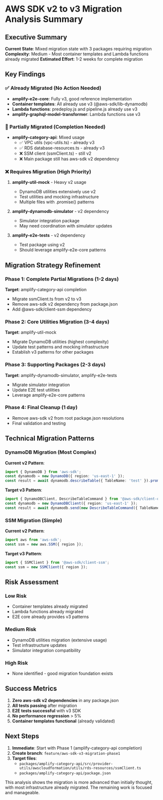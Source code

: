 # AWS SDK v2 to v3 Migration Analysis Summary

## Executive Summary

**Current State**: Mixed migration state with 3 packages requiring migration
**Complexity**: Medium - Most container templates and Lambda functions already migrated
**Estimated Effort**: 1-2 weeks for complete migration

## Key Findings

### ✅ Already Migrated (No Action Needed)

- **amplify-e2e-core**: Fully v3, good reference implementation
- **Container templates**: All already use v3 (@aws-sdk/lib-dynamodb)
- **Lambda functions**: predeploy.js and pipeline.js already use v3
- **amplify-graphql-model-transformer**: Lambda functions use v3

### 🔄 Partially Migrated (Completion Needed)

- **amplify-category-api**: Mixed usage
  - ✅ VPC utils (vpc-utils.ts) - already v3
  - ✅ RDS database-resources.ts - already v3
  - ❌ SSM client (ssmClient.ts) - still v2
  - ❌ Main package still has aws-sdk v2 dependency

### ❌ Requires Migration (High Priority)

1. **amplify-util-mock** - Heavy v2 usage

   - DynamoDB utilities extensively use v2
   - Test utilities and mocking infrastructure
   - Multiple files with .promise() patterns

2. **amplify-dynamodb-simulator** - v2 dependency

   - Simulator integration package
   - May need coordination with simulator updates

3. **amplify-e2e-tests** - v2 dependency
   - Test package using v2
   - Should leverage amplify-e2e-core patterns

## Migration Strategy Refinement

### Phase 1: Complete Partial Migrations (1-2 days)

**Target**: amplify-category-api completion

- Migrate ssmClient.ts from v2 to v3
- Remove aws-sdk v2 dependency from package.json
- Add @aws-sdk/client-ssm dependency

### Phase 2: Core Utilities Migration (3-4 days)

**Target**: amplify-util-mock

- Migrate DynamoDB utilities (highest complexity)
- Update test patterns and mocking infrastructure
- Establish v3 patterns for other packages

### Phase 3: Supporting Packages (2-3 days)

**Target**: amplify-dynamodb-simulator, amplify-e2e-tests

- Migrate simulator integration
- Update E2E test utilities
- Leverage amplify-e2e-core patterns

### Phase 4: Final Cleanup (1 day)

- Remove aws-sdk v2 from root package.json resolutions
- Final validation and testing

## Technical Migration Patterns

### DynamoDB Migration (Most Complex)

**Current v2 Pattern**:

```typescript
import { DynamoDB } from 'aws-sdk';
const dynamodb = new DynamoDB({ region: 'us-east-1' });
const result = await dynamodb.describeTable({ TableName: 'test' }).promise();
```

**Target v3 Pattern**:

```typescript
import { DynamoDBClient, DescribeTableCommand } from '@aws-sdk/client-dynamodb';
const dynamodb = new DynamoDBClient({ region: 'us-east-1' });
const result = await dynamodb.send(new DescribeTableCommand({ TableName: 'test' }));
```

### SSM Migration (Simple)

**Current v2 Pattern**:

```typescript
import aws from 'aws-sdk';
const ssm = new aws.SSM({ region });
```

**Target v3 Pattern**:

```typescript
import { SSMClient } from '@aws-sdk/client-ssm';
const ssm = new SSMClient({ region });
```

## Risk Assessment

### Low Risk

- Container templates already migrated
- Lambda functions already migrated
- E2E core already provides v3 patterns

### Medium Risk

- DynamoDB utilities migration (extensive usage)
- Test infrastructure updates
- Simulator integration compatibility

### High Risk

- None identified - good migration foundation exists

## Success Metrics

1. **Zero aws-sdk v2 dependencies** in any package.json
2. **All tests passing** after migration
3. **E2E tests successful** with v3 SDK
4. **No performance regression** > 5%
5. **Container templates functional** (already validated)

## Next Steps

1. **Immediate**: Start with Phase 1 (amplify-category-api completion)
2. **Create branch**: `feature/aws-sdk-v3-migration-phase1`
3. **Target files**:
   - `packages/amplify-category-api/src/provider-utils/awscloudformation/utils/rds-resources/ssmClient.ts`
   - `packages/amplify-category-api/package.json`

This analysis shows the migration is more advanced than initially thought, with most infrastructure already migrated. The remaining work is focused and manageable.
